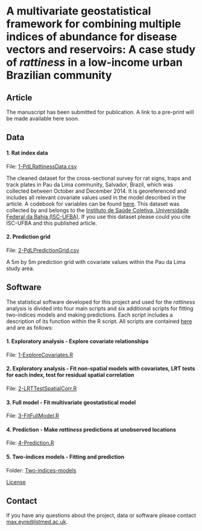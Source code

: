# A multivariate geostatistical framework for combining multiple indices of abundance for disease vectors and reservoirs: A case study of *rattiness* in a low-income urban Brazilian community

## Article
The manuscript has been submitted for publication. A link to a pre-print will be made available here soon.

## Data
#### 1. Rat index data
File: [1-PdLRattinessData.csv](https://github.com/maxeyre/Rattiness-1/blob/master/Data/1-PdLRattinessData.csv) 

The cleaned dataset for the cross-sectional survey for rat signs, traps and track plates in Pau da Lima community, Salvador, Brazil, which was collected between October and December 2014. It is georeferenced and includes all relevant covariate values used in the model described in the article. A codebook for variables can be found [here](https://github.com/maxeyre/Rattiness-1/blob/master/codebook.md). This dataset was collected by and belongs to the [Instituto de Saúde Coletiva, Universidade Federal da Bahia (ISC-UFBA)](http://www.isc.ufba.br/). If you use this dataset please could you cite ISC-UFBA and this published article.

#### 2. Prediction grid
File: [2-PdLPredictionGrid.csv](https://github.com/maxeyre/Rattiness-1/blob/master/Data/2-PdLPredictionGrid.csv)

A 5m by 5m prediction grid with covariate values within the Pau da Lima study area.

## Software
The statistical software developed for this project and used for the *rattiness* analysis is divided into four main scripts and six additional scripts for fitting two-indices models and making predictions. Each script includes a description of its function within the R script. All scripts are contained [here](https://github.com/maxeyre/Rattiness-1/tree/master/Scripts) and are as follows:

#### 1. Exploratory analysis - Explore covariate relationships
File: [1-ExploreCovariates.R](https://github.com/maxeyre/Rattiness-1/blob/master/Scripts/1-ExploreCovariates.R)

#### 2. Exploratory analysis - Fit non-spatial models with covariates, LRT tests for each index, test for residual spatial correlation
File: [2-LRTTestSpatialCorr.R](https://github.com/maxeyre/Rattiness-1/blob/master/Scripts/2-LRTTestSpatialCorr.R)

#### 3. Full model - Fit multivariate geostatistical model
File: [3-FitFullModel.R](https://github.com/maxeyre/Rattiness-1/blob/master/Scripts/3-FitFullModel.R)

#### 4. Prediction - Make *rattiness* predictions at unobserved locations
File: [4-Prediction.R](https://github.com/maxeyre/Rattiness-1/blob/master/Scripts/4-Prediction.R)

#### 5. Two-indices models - Fitting and prediction
Folder: [Two-indices-models](https://github.com/maxeyre/Rattiness-1/tree/master/Scripts/Two-indices-models)

[License](https://github.com/maxeyre/Rattiness-1/blob/master/LICENSE)

## Contact
If you have any questions about the project, data or software please contact max.eyre@lstmed.ac.uk.
